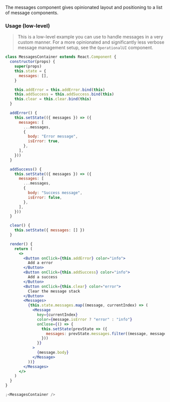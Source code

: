 The messages component gives opinionated layout and positioning to a list of message components.

### Usage (low-level)

> This is a low-level example you can use to handle messages in a very custom manner. For a more opinionated and significantly less verbose message management setup, see the `OperationalUI` component.

```jsx
class MessagesContainer extends React.Component {
  constructor(props) {
    super(props)
    this.state = {
      messages: [],
    }

    this.addError = this.addError.bind(this)
    this.addSuccess = this.addSuccess.bind(this)
    this.clear = this.clear.bind(this)
  }

  addError() {
    this.setState(({ messages }) => ({
      messages: [
        ...messages,
        {
          body: "Error message",
          isError: true,
        },
      ],
    }))
  }

  addSuccess() {
    this.setState(({ messages }) => ({
      messages: [
        ...messages,
        {
          body: "Success message",
          isError: false,
        },
      ],
    }))
  }

  clear() {
    this.setState({ messages: [] })
  }

  render() {
    return (
      <>
        <Button onClick={this.addError} color="info">
          Add a error
        </Button>
        <Button onClick={this.addSuccess} color="info">
          Add a success
        </Button>
        <Button onClick={this.clear} color="error">
          Clear the message stack
        </Button>
        <Messages>
          {this.state.messages.map((message, currentIndex) => (
            <Message
              key={currentIndex}
              color={message.isError ? "error" : "info"}
              onClose={() => {
                this.setState(prevState => ({
                  messages: prevState.messages.filter((message, messageIndex) => messageIndex !== currentIndex),
                }))
              }}
            >
              {message.body}
            </Message>
          ))}
        </Messages>
      </>
    )
  }
}

;<MessagesContainer />
```
